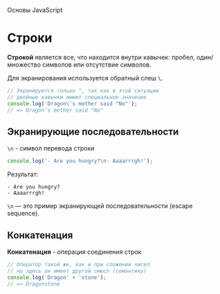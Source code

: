 Основы JavaScript

# Строки

**Строкой** является все, что находится внутри кавычек: пробел, один/множество символов или отсутствие символов.

Для экранирования используется обратный слеш `\`.

```javascript
// Экранируется только ", так как в этой ситуации
// двойные кавычки имеют специальное значение
console.log('Dragon\'s mother said "No"');
// => Dragon's mother said "No"
```

## Экранирующие последовательности

`\n` - символ перевода строки

```javascript
console.log('- Are you hungry?\n- Aaaarrrgh!');
```

Результат:

```
- Are you hungry?
- Aaaarrrgh!
```

`\n` — это пример экранирующей последовательности (escape sequence).

## Конкатенация

**Конкатенация** - операция соединения строк

```javascript
// Оператор такой же, как и при сложении чисел
// но здесь он имеет другой смысл (семантику)
console.log('Dragon' + 'stone');
// => Dragonstone
```
